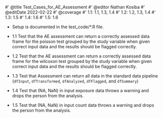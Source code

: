 #' @title Test_Cases_for_AE_Assessment
#' @editor Nathan Kosiba
#' @editDate 2022-02-22
#' @coverage
#' 1.1: 1.1, 1.3, 1.4
#' 1.2: 1.2, 1.3, 1.4
#' 1.3: 1.5
#' 1.4: 1.6
#' 1.5: 1.6


+ Setup is documented in the test_code/*.R file.

+ 1.1 Test that the AE assessment can return a correctly assessed data frame
for the poisson test grouped by the study variable when given correct input data
and the results should be flagged correctly.
+ 1.2 Test that the AE assessment can return a correctly assessed data frame
for the wilcoxon test grouped by the study variable when given correct input data
and the results should be flagged correctly.
+ 1.3 Test that Assessment can return all data in the standard data pipeline
(`dfInput`, `dfTransformed`, `dfAnalyzed`, `dfFlagged`, and `dfSummary`)
+ 1.4 Test that (NA, NaN) in input exposure data throws a warning and 
drops the person from the analysis.
+ 1.5 Test that (NA, NaN) in input count data throws a warning and 
drops the person from the analysis.
